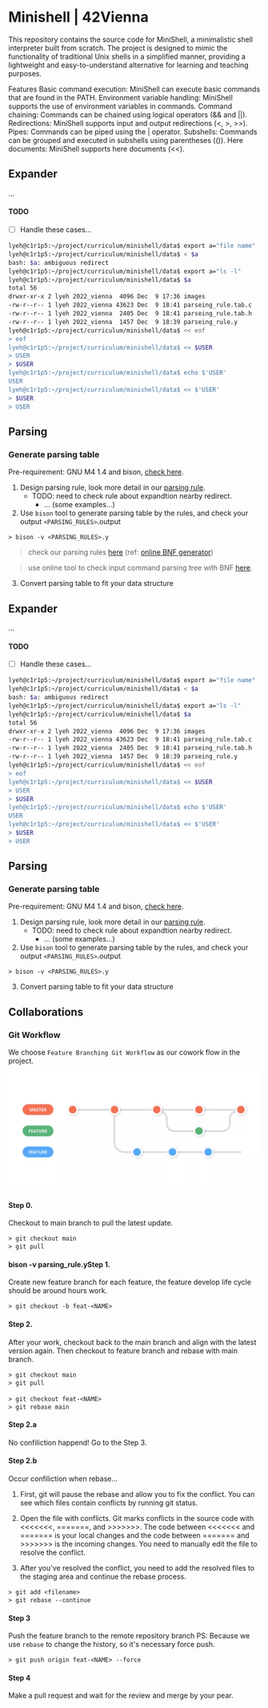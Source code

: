 # Minishell | 42Vienna

This repository contains the source code for MiniShell, a minimalistic shell interpreter built from scratch. The project is designed to mimic the functionality of traditional Unix shells in a simplified manner, providing a lightweight and easy-to-understand alternative for learning and teaching purposes.

Features
Basic command execution: MiniShell can execute basic commands that are found in the PATH.
Environment variable handling: MiniShell supports the use of environment variables in commands.
Command chaining: Commands can be chained using logical operators (&& and ||).
Redirections: MiniShell supports input and output redirections (<, >, >>).
Pipes: Commands can be piped using the | operator.
Subshells: Commands can be grouped and executed in subshells using parentheses (()).
Here documents: MiniShell supports here documents (<<).

## Expander

...

#### TODO

- [ ] Handle these cases...

```sh
lyeh@c1r1p5:~/project/curriculum/minishell/data$ export a="file name"
lyeh@c1r1p5:~/project/curriculum/minishell/data$ < $a
bash: $a: ambiguous redirect
lyeh@c1r1p5:~/project/curriculum/minishell/data$ export a="ls -l"
lyeh@c1r1p5:~/project/curriculum/minishell/data$ $a
total 56
drwxr-xr-x 2 lyeh 2022_vienna  4096 Dec  9 17:36 images
-rw-r--r-- 1 lyeh 2022_vienna 43623 Dec  9 18:41 parseing_rule.tab.c
-rw-r--r-- 1 lyeh 2022_vienna  2405 Dec  9 18:41 parseing_rule.tab.h
-rw-r--r-- 1 lyeh 2022_vienna  1457 Dec  9 18:39 parseing_rule.y
lyeh@c1r1p5:~/project/curriculum/minishell/data$ << eof
> eof
lyeh@c1r1p5:~/project/curriculum/minishell/data$ << $USER
> USER
> $USER
lyeh@c1r1p5:~/project/curriculum/minishell/data$ echo $'USER'
USER
lyeh@c1r1p5:~/project/curriculum/minishell/data$ << $'USER'
> $USER
> USER

```

## Parsing

### Generate parsing table

Pre-requirement: GNU M4 1.4 and bison, [check here](https://chat.openai.com/share/06ff7af8-0ab0-477e-a2e9-aa095199a704).

1. Design parsing rule, look more detail in our [parsing rule](data/parsing_rule.y).
    - TODO: need to check rule about expandtion nearby redirect.
        * ... (some examples...)
2. Use `bison` tool to generate parsing table by the rules, and check your output `<PARSING_RULES>`.output

```
> bison -v <PARSING_RULES>.y
```

> check our parsing rules [here](data/parsing%20rules/index.md) (ref: [online BNF generator](https://www.bottlecaps.de/rr/ui))

> use online tool to check input command parsing tree with BNF [here](http://lab.antlr.org/).

3. Convert parsing table to fit your data structure


## Expander

...

#### TODO

- [ ] Handle these cases...

```sh
lyeh@c1r1p5:~/project/curriculum/minishell/data$ export a="file name"
lyeh@c1r1p5:~/project/curriculum/minishell/data$ < $a
bash: $a: ambiguous redirect
lyeh@c1r1p5:~/project/curriculum/minishell/data$ export a="ls -l"
lyeh@c1r1p5:~/project/curriculum/minishell/data$ $a
total 56
drwxr-xr-x 2 lyeh 2022_vienna  4096 Dec  9 17:36 images
-rw-r--r-- 1 lyeh 2022_vienna 43623 Dec  9 18:41 parseing_rule.tab.c
-rw-r--r-- 1 lyeh 2022_vienna  2405 Dec  9 18:41 parseing_rule.tab.h
-rw-r--r-- 1 lyeh 2022_vienna  1457 Dec  9 18:39 parseing_rule.y
lyeh@c1r1p5:~/project/curriculum/minishell/data$ << eof
> eof
lyeh@c1r1p5:~/project/curriculum/minishell/data$ << $USER
> USER
> $USER
lyeh@c1r1p5:~/project/curriculum/minishell/data$ echo $'USER'
USER
lyeh@c1r1p5:~/project/curriculum/minishell/data$ << $'USER'
> $USER
> USER

```
## Parsing

### Generate parsing table

Pre-requirement: GNU M4 1.4 and bison, [check here](https://chat.openai.com/share/06ff7af8-0ab0-477e-a2e9-aa095199a704).

1. Design parsing rule, look more detail in our [parsing rule](data/parsing_rule.y).
    - TODO: need to check rule about expandtion nearby redirect.
        * ... (some examples...)
2. Use `bison` tool to generate parsing table by the rules, and check your output `<PARSING_RULES>`.output

```
> bison -v <PARSING_RULES>.y
```

3. Convert parsing table to fit your data structure

## Collaborations

### Git Workflow

We choose `Feature Branching Git Workflow` as our cowork flow in the project.

![Diagram](data/images/gitflow.png)

#### Step 0.

Checkout to main branch to pull the latest update.

```
> git checkout main
> git pull
```

#### bison -v parsing_rule.yStep 1.

Create new feature branch for each feature, the feature develop life cycle should be around hours work.

```
> git checkout -b feat-<NAME>
```

#### Step 2.

After your work, checkout back to the main branch and align with the latest version again. Then checkout to feature branch and rebase with main branch.

```
> git checkout main
> git pull

> git checkout feat-<NAME>
> git rebase main
```

#### Step 2.a

No confiliction happend! Go to the Step 3.

#### Step 2.b

Occur confiliction when rebase...

1. First, git will pause the rebase and allow you to fix the conflict. You can see which files contain conflicts by running git status.

2. Open the file with conflicts. Git marks conflicts in the source code with <<<<<<<, =======, and >>>>>>>. The code between <<<<<<< and ======= is your local changes and the code between ======= and >>>>>>> is the incoming changes. You need to manually edit the file to resolve the conflict.

3. After you've resolved the conflict, you need to add the resolved files to the staging area and continue the rebase process.

```
> git add <filename>
> git rebase --continue
```

#### Step 3

Push the feature branch to the remote repository branch 
PS: Because we use `rebase` to change the history, so it's necessary force push.

```
> git push origin feat-<NAME> --force
```

#### Step 4

Make a pull request and wait for the review and merge by your pear.
